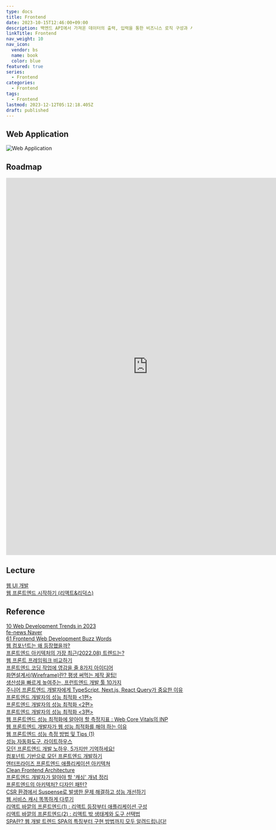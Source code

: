 ```yaml
---
type: docs
title: Frontend
date: 2023-10-15T12:46:00+09:00
description: 백엔드 API에서 가져온 데이터의 출력, 입력을 통한 비즈니스 로직 구성과 사용자와 대화하는 사용자 인터페이스 부분
linkTitle: Frontend
nav_weight: 10
nav_icon:
  vendor: bs
  name: book
  color: blue
featured: true
series:
  - Frontend
categories:
  - Frontend
tags:
  - Frontend
lastmod: 2023-12-12T05:12:18.405Z
draft: published
---
```


## Web Application

![Web Application](/frontend/web-application.png?width=1280px#center "https://nitro04.blogspot.com/2020/01/web-web-application-architecture.html")

## Roadmap

<p align="center">
<iframe width="768" height="1024" src="https://roadmap.sh/frontend?s=652b754df43a58c923ce9d26" frameborder="0" allow="accelerometer; autoplay; encrypted-media; gyroscope; picture-in-picture" allowfullscreen>
</iframe>
</p>

## Lecture

[웹 UI 개발](https://www.boostcourse.org/web344)  
[웹 프론트엔드 시작하기 (리액트&리덕스)](https://www.boostcourse.org/web231)

## Reference

[10 Web Development Trends in 2023](https://ykss.netlify.app/translation/10_web_development_trends_in_2023/)  
[fe-news Naver](https://github.com/naver/fe-news/tree/master/issues)  
[61 Frontend Web Development Buzz Words](https://tapajyoti-bose.medium.com/61-frontend-web-development-buzz-words-every-developer-should-have-in-their-vocabulary-8054e484875)  
[웹 컴포넌트는 왜 등장했을까?](https://yozm.wishket.com/magazine/detail/2217/)  
[프론트엔드 아키텍처의 가장 최근(2022.08) 트렌드는?](https://yozm.wishket.com/magazine/detail/1663/)  
[웹 프론트 프레임워크 비교하기](https://yozm.wishket.com/magazine/detail/930/)  
[프론트엔드 코딩 작업에 영감을 줄 8가지 아이디어](https://yozm.wishket.com/magazine/detail/806/)  
[화면설계서(Wireframe)란? 평생 써먹는 제작 꿀팁!](https://yozm.wishket.com/magazine/detail/227/)  
[생산성을 빠르게 높여주는, 프런트엔드 개발 툴 10가지](https://yozm.wishket.com/magazine/detail/158/)  
[주니어 프론트엔드 개발자에게 TypeScript, Next.js, React Query가 중요한 이유](https://www.codestates.com/blog/content/fe-typescript)  
[프론트엔드 개발자의 성능 최적화 <1편>](https://velog.io/@dongsudev/%ED%94%84%EB%A1%A0%ED%8A%B8%EC%97%94%EB%93%9C-%EA%B0%9C%EB%B0%9C%EC%9E%90%EC%9D%98-%EC%84%B1%EB%8A%A5-%EC%B5%9C%EC%A0%81%ED%99%94-1%ED%8E%B8)  
[프론트엔드 개발자의 성능 최적화 <2편>](https://velog.io/@dongsudev/%ED%94%84%EB%A1%A0%ED%8A%B8%EC%97%94%EB%93%9C-%EA%B0%9C%EB%B0%9C%EC%9E%90%EC%9D%98-%EC%84%B1%EB%8A%A5-%EC%B5%9C%EC%A0%81%ED%99%94-2%ED%8E%B8)  
[프론트엔드 개발자의 성능 최적화 <3편>](https://velog.io/@dongsudev/%ED%94%84%EB%A1%A0%ED%8A%B8%EC%97%94%EB%93%9C-%EA%B0%9C%EB%B0%9C%EC%9E%90%EC%9D%98-%EC%84%B1%EB%8A%A5-%EC%B5%9C%EC%A0%81%ED%99%94-3%ED%8E%B8)  
[웹 프론트엔드 성능 최적화에 알아야 할 측정지표 : Web Core Vitals의 INP](https://devocean.sk.com/search/techBoardDetail.do?ID=165334)  
[웹 프론트엔드 개발자가 웹 성능 최적화를 해야 하는 이유](https://devocean.sk.com/search/techBoardDetail.do?ID=164863)  
[웹 프론트엔드 성능 측정 방법 및 Tips (1)](https://devocean.sk.com/blog/techBoardDetail.do?ID=165395&ref=codenary)  
[성능 자동화도구, 라이트하우스](https://devocean.sk.com/blog/techBoardDetail.do?ID=165248&ref=codenary)  
[모던 프론트엔드 개발 노하우, 5가지만 기억하세요!](https://www.lgcns.com/blog/cns-tech/46396/)  
[컴포넌트 기반으로 모던 프론트엔드 개발하기](https://www.lgcns.com/blog/cns-tech/48514/)  
[엔터프라이즈 프론트엔드 애플리케이션 아키텍쳐](https://medium.com/class101/%EC%97%94%ED%84%B0%ED%94%84%EB%9D%BC%EC%9D%B4%EC%A6%88-%ED%94%84%EB%A1%A0%ED%8A%B8%EC%97%94%EB%93%9C-%EC%95%A0%ED%94%8C%EB%A6%AC%EC%BC%80%EC%9D%B4%EC%85%98-%EC%95%84%ED%82%A4%ED%85%8D%EC%B3%90-79eef2e30c77)  
[Clean Frontend Architecture](https://blog.bitsrc.io/clean-frontend-architecture-2995c68702fb)  
[프론트엔드 개발자가 알아야 할 '캐싱' 개념 정리](https://yozm.wishket.com/magazine/detail/2341/)  
[프론트엔드의 아키텍처? 디자인 패턴?](https://velog.io/@userhwseo/Atomic-Design)  
[CSR 환경에서 Suspense로 발생한 문제 해결하고 성능 개선하기](https://tech.kakaopay.com/post/react-router-dom-csr-prefetch/)  
[웹 서비스 캐시 똑똑하게 다루기](https://toss.tech/article/smart-web-service-cache)  
[리액트 바깥의 프론트엔드(1) : 리액트 등장부터 애플리케이션 구성](https://yozm.wishket.com/magazine/detail/2357/)  
[리액트 바깥의 프론트엔드(2) : 리액트 밖 생태계와 도구 선택법](https://yozm.wishket.com/magazine/detail/2358/)  
[SPA란? 웹 개발 트렌드 SPA의 특징부터 구현 방법까지 모두 알려드립니다!](https://www.elancer.co.kr/blog/view?seq=214)

